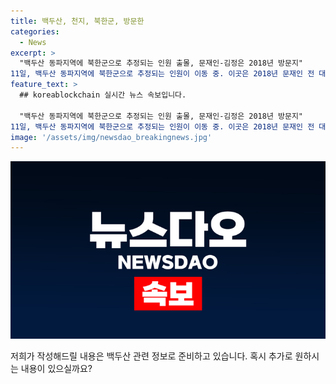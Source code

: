 ```yaml
---
title: 백두산, 천지, 북한군, 방문한
categories:
  - News
excerpt: >
  "백두산 동파지역에 북한군으로 추정되는 인원 출몰, 문재인-김정은 2018년 방문지" 
11일, 백두산 동파지역에 북한군으로 추정되는 인원이 이동 중. 이곳은 2018년 문재인 전 대통령과 김정은 북한 국무위원장이 함께 방문한 곳. (출처: 오승현 기자)
feature_text: >
  ## koreablockchain 실시간 뉴스 속보입니다.

  "백두산 동파지역에 북한군으로 추정되는 인원 출몰, 문재인-김정은 2018년 방문지" 
11일, 백두산 동파지역에 북한군으로 추정되는 인원이 이동 중. 이곳은 2018년 문재인 전 대통령과 김정은 북한 국무위원장이 함께 방문한 곳. (출처: 오승현 기자)
image: '/assets/img/newsdao_breakingnews.jpg'
---
```


<p><img src="/assets/img/newsdao_breakingnews.jpg" alt="koreablockchain 속보" /></p>

<p>저희가 작성해드릴 내용은 백두산 관련 정보로 준비하고 있습니다. 혹시 추가로 원하시는 내용이 있으실까요?</p>

